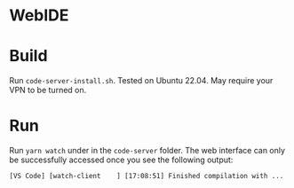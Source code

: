 # WebIDE


# Build

Run `code-server-install.sh`. Tested on Ubuntu 22.04. May require your VPN to be turned on.

# Run

Run `yarn watch` under in the `code-server` folder. The web interface can only be successfully accessed once you see the following output:

```[VS Code] [watch-client    ] [17:08:51] Finished compilation with ...```
